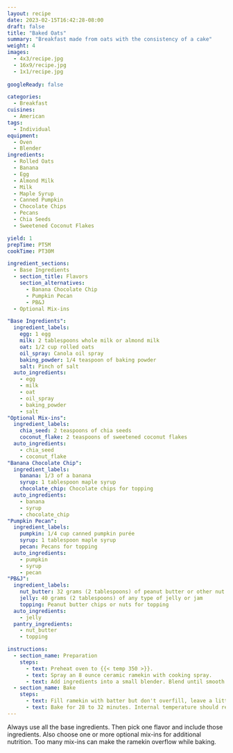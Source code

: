 ```yaml
---
layout: recipe
date: 2023-02-15T16:42:28-08:00
draft: false
title: "Baked Oats"
summary: "Breakfast made from oats with the consistency of a cake"
weight: 4
images: 
  - 4x3/recipe.jpg
  - 16x9/recipe.jpg
  - 1x1/recipe.jpg
  
googleReady: false

categories:
  - Breakfast
cuisines:
  - American
tags:
  - Individual
equipment:
  - Oven
  - Blender
ingredients:
  - Rolled Oats
  - Banana
  - Egg
  - Almond Milk
  - Milk
  - Maple Syrup
  - Canned Pumpkin
  - Chocolate Chips
  - Pecans
  - Chia Seeds
  - Sweetened Coconut Flakes

yield: 1
prepTime: PT5M
cookTime: PT30M

ingredient_sections:
  - Base Ingredients
  - section_title: Flavors
    section_alternatives:
      - Banana Chocolate Chip
      - Pumpkin Pecan
      - PB&J
  - Optional Mix-ins

"Base Ingredients":
  ingredient_labels:
    egg: 1 egg
    milk: 2 tablespoons whole milk or almond milk
    oat: 1/2 cup rolled oats
    oil_spray: Canola oil spray
    baking_powder: 1/4 teaspoon of baking powder
    salt: Pinch of salt
  auto_ingredients:
    - egg
    - milk
    - oat
    - oil_spray
    - baking_powder
    - salt
"Optional Mix-ins":
  ingredient_labels:
    chia_seed: 2 teaspoons of chia seeds
    coconut_flake: 2 teaspoons of sweetened coconut flakes
  auto_ingredients:
    - chia_seed
    - coconut_flake
"Banana Chocolate Chip":
  ingredient_labels:
    banana: 1/3 of a banana
    syrup: 1 tablespoon maple syrup
    chocolate_chip: Chocolate chips for topping
  auto_ingredients:
    - banana
    - syrup
    - chocolate_chip
"Pumpkin Pecan":
  ingredient_labels:
    pumpkin: 1/4 cup canned pumpkin purée
    syrup: 1 tablespoon maple syrup
    pecan: Pecans for topping
  auto_ingredients:
    - pumpkin
    - syrup
    - pecan
"PB&J":
  ingredient_labels:
    nut_butter: 32 grams (2 tablespoons) of peanut butter or other nut butter
    jelly: 40 grams (2 tablespoons) of any type of jelly or jam
    topping: Peanut butter chips or nuts for topping
  auto_ingredients:
    - jelly
  pantry_ingredients:
    - nut_butter
    - topping

instructions:
  - section_name: Preparation
    steps:
      - text: Preheat oven to {{< temp 350 >}}.
      - text: Spray an 8 ounce ceramic ramekin with cooking spray.
      - text: Add ingredients into a small blender. Blend until smooth.
  - section_name: Bake
    steps:
      - text: Fill ramekin with batter but don't overfill, leave a little room to expand. Add topping.
      - text: Bake for 28 to 32 minutes. Internal temperature should reach {{< temp 200 >}}. Cool for 2 to 3 minutes.
---
```


Always use all the base ingredients. Then pick one flavor and include those ingredients. Also choose one
or more optional mix-ins for additional nutrition. Too many mix-ins can make the ramekin overflow while baking.